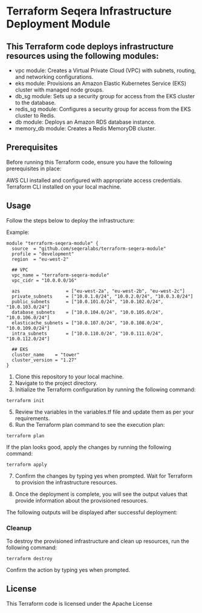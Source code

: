 # Terraform Seqera Infrastructure Deployment Module

## This Terraform code deploys infrastructure resources using the following modules:

* vpc module: Creates a Virtual Private Cloud (VPC) with subnets, routing, and networking configurations.
* eks module: Provisions an Amazon Elastic Kubernetes Service (EKS) cluster with managed node groups.
* db_sg module: Sets up a security group for access from the EKS cluster to the database.
* redis_sg module: Configures a security group for access from the EKS cluster to Redis.
* db module: Deploys an Amazon RDS database instance.
* memory_db module: Creates a Redis MemoryDB cluster.

## Prerequisites
Before running this Terraform code, ensure you have the following prerequisites in place:

AWS CLI installed and configured with appropriate access credentials.
Terraform CLI installed on your local machine.

## Usage
Follow the steps below to deploy the infrastructure:

Example:
```
module "terraform-seqera-module" {
  source  = "github.com/seqeralabs/terraform-seqera-module"
  profile = "development"
  region  = "eu-west-2"

  ## VPC
  vpc_name = "terraform-seqera-module"
  vpc_cidr = "10.0.0.0/16"

  azs                 = ["eu-west-2a", "eu-west-2b", "eu-west-2c"]
  private_subnets     = ["10.0.1.0/24", "10.0.2.0/24", "10.0.3.0/24"]
  public_subnets      = ["10.0.101.0/24", "10.0.102.0/24", "10.0.103.0/24"]
  database_subnets    = ["10.0.104.0/24", "10.0.105.0/24", "10.0.106.0/24"]
  elasticache_subnets = ["10.0.107.0/24", "10.0.108.0/24", "10.0.109.0/24"]
  intra_subnets       = ["10.0.110.0/24", "10.0.111.0/24", "10.0.112.0/24"]

  ## EKS
  cluster_name    = "tower"
  cluster_version = "1.27"
}
```

1. Clone this repository to your local machine.
2. Navigate to the project directory.
3. Initialize the Terraform configuration by running the following command:
```
terraform init
```
5. Review the variables in the variables.tf file and update them as per your requirements.
6. Run the Terraform plan command to see the execution plan:
```
terraform plan
```
If the plan looks good, apply the changes by running the following command:
```
terraform apply
```
7. Confirm the changes by typing yes when prompted.
Wait for Terraform to provision the infrastructure resources.

8. Once the deployment is complete, you will see the output values that provide information about the provisioned resources.


The following outputs will be displayed after successful deployment:


### Cleanup

To destroy the provisioned infrastructure and clean up resources, run the following command:
```
terraform destroy
```
Confirm the action by typing yes when prompted.

## License
This Terraform code is licensed under the Apache License
